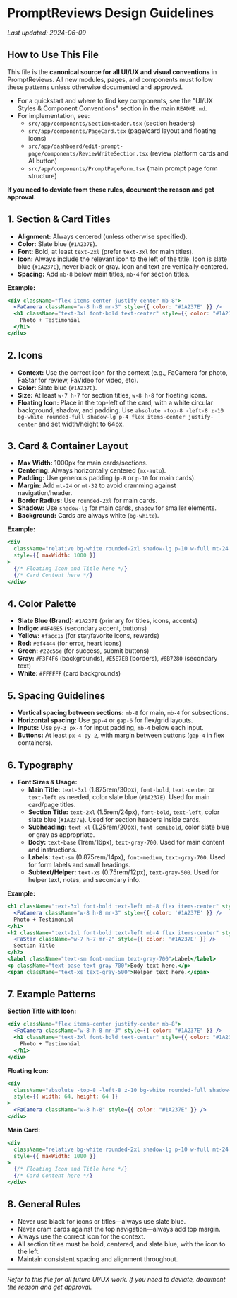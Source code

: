 # PromptReviews Design Guidelines

_Last updated: 2024-06-09_

## How to Use This File

This file is the **canonical source for all UI/UX and visual conventions** in PromptReviews. All new modules, pages, and components must follow these patterns unless otherwise documented and approved.

- For a quickstart and where to find key components, see the "UI/UX Styles & Component Conventions" section in the main `README.md`.
- For implementation, see:
  - `src/app/components/SectionHeader.tsx` (section headers)
  - `src/app/components/PageCard.tsx` (page/card layout and floating icons)
  - `src/app/dashboard/edit-prompt-page/components/ReviewWriteSection.tsx` (review platform cards and AI button)
  - `src/app/components/PromptPageForm.tsx` (main prompt page form structure)

**If you need to deviate from these rules, document the reason and get approval.**

## 1. Section & Card Titles

- **Alignment:** Always centered (unless otherwise specified).
- **Color:** Slate blue (`#1A237E`).
- **Font:** Bold, at least `text-2xl` (prefer `text-3xl` for main titles).
- **Icon:** Always include the relevant icon to the left of the title. Icon is slate blue (`#1A237E`), never black or gray. Icon and text are vertically centered.
- **Spacing:** Add `mb-8` below main titles, `mb-4` for section titles.

**Example:**

```jsx
<div className="flex items-center justify-center mb-8">
  <FaCamera className="w-8 h-8 mr-3" style={{ color: "#1A237E" }} />
  <h1 className="text-3xl font-bold text-center" style={{ color: "#1A237E" }}>
    Photo + Testimonial
  </h1>
</div>
```

## 2. Icons

- **Context:** Use the correct icon for the context (e.g., FaCamera for photo, FaStar for review, FaVideo for video, etc).
- **Color:** Slate blue (`#1A237E`).
- **Size:** At least `w-7 h-7` for section titles, `w-8 h-8` for floating icons.
- **Floating Icon:** Place in the top-left of the card, with a white circular background, shadow, and padding. Use `absolute -top-8 -left-8 z-10 bg-white rounded-full shadow-lg p-4 flex items-center justify-center` and set width/height to 64px.

## 3. Card & Container Layout

- **Max Width:** 1000px for main cards/sections.
- **Centering:** Always horizontally centered (`mx-auto`).
- **Padding:** Use generous padding (`p-8` or `p-10` for main cards).
- **Margin:** Add `mt-24` or `mt-32` to avoid cramming against navigation/header.
- **Border Radius:** Use `rounded-2xl` for main cards.
- **Shadow:** Use `shadow-lg` for main cards, `shadow` for smaller elements.
- **Background:** Cards are always white (`bg-white`).

**Example:**

```jsx
<div
  className="relative bg-white rounded-2xl shadow-lg p-10 w-full mt-24 mx-auto"
  style={{ maxWidth: 1000 }}
>
  {/* Floating Icon and Title here */}
  {/* Card Content here */}
</div>
```

## 4. Color Palette

- **Slate Blue (Brand):** `#1A237E` (primary for titles, icons, accents)
- **Indigo:** `#4F46E5` (secondary accent, buttons)
- **Yellow:** `#facc15` (for star/favorite icons, rewards)
- **Red:** `#ef4444` (for error, heart icons)
- **Green:** `#22c55e` (for success, submit buttons)
- **Gray:** `#F3F4F6` (backgrounds), `#E5E7EB` (borders), `#6B7280` (secondary text)
- **White:** `#FFFFFF` (card backgrounds)

## 5. Spacing Guidelines

- **Vertical spacing between sections:** `mb-8` for main, `mb-4` for subsections.
- **Horizontal spacing:** Use `gap-4` or `gap-6` for flex/grid layouts.
- **Inputs:** Use `py-3 px-4` for input padding, `mb-4` below each input.
- **Buttons:** At least `px-4 py-2`, with margin between buttons (`gap-4` in flex containers).

## 6. Typography

- **Font Sizes & Usage:**
  - **Main Title:** `text-3xl` (1.875rem/30px), `font-bold`, `text-center` or `text-left` as needed, color slate blue (`#1A237E`). Used for main card/page titles.
  - **Section Title:** `text-2xl` (1.5rem/24px), `font-bold`, `text-left`, color slate blue (`#1A237E`). Used for section headers inside cards.
  - **Subheading:** `text-xl` (1.25rem/20px), `font-semibold`, color slate blue or gray as appropriate.
  - **Body:** `text-base` (1rem/16px), `text-gray-700`. Used for main content and instructions.
  - **Labels:** `text-sm` (0.875rem/14px), `font-medium`, `text-gray-700`. Used for form labels and small headings.
  - **Subtext/Helper:** `text-xs` (0.75rem/12px), `text-gray-500`. Used for helper text, notes, and secondary info.

**Example:**

```jsx
<h1 className="text-3xl font-bold text-left mb-8 flex items-center" style={{ color: '#1A237E' }}>
  <FaCamera className="w-8 h-8 mr-3" style={{ color: '#1A237E' }} />
  Photo + Testimonial
</h1>
<h2 className="text-2xl font-bold text-left mb-4 flex items-center" style={{ color: '#1A237E' }}>
  <FaStar className="w-7 h-7 mr-2" style={{ color: '#1A237E' }} />
  Section Title
</h2>
<label className="text-sm font-medium text-gray-700">Label</label>
<p className="text-base text-gray-700">Body text here.</p>
<span className="text-xs text-gray-500">Helper text here.</span>
```

## 7. Example Patterns

**Section Title with Icon:**

```jsx
<div className="flex items-center justify-center mb-8">
  <FaCamera className="w-8 h-8 mr-3" style={{ color: "#1A237E" }} />
  <h1 className="text-3xl font-bold text-center" style={{ color: "#1A237E" }}>
    Photo + Testimonial
  </h1>
</div>
```

**Floating Icon:**

```jsx
<div
  className="absolute -top-8 -left-8 z-10 bg-white rounded-full shadow-lg p-4 flex items-center justify-center"
  style={{ width: 64, height: 64 }}
>
  <FaCamera className="w-8 h-8" style={{ color: "#1A237E" }} />
</div>
```

**Main Card:**

```jsx
<div
  className="relative bg-white rounded-2xl shadow-lg p-10 w-full mt-24 mx-auto"
  style={{ maxWidth: 1000 }}
>
  {/* Floating Icon and Title here */}
  {/* Card Content here */}
</div>
```

## 8. General Rules

- Never use black for icons or titles—always use slate blue.
- Never cram cards against the top navigation—always add top margin.
- Always use the correct icon for the context.
- All section titles must be bold, centered, and slate blue, with the icon to the left.
- Maintain consistent spacing and alignment throughout.

---

_Refer to this file for all future UI/UX work. If you need to deviate, document the reason and get approval._

